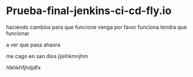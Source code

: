 # Prueba-final-jenkins-ci-cd-fly.io
 haciendo cambios para que funcione 
 venga por favor funciona 
tendra que funcionar

a ver que pasa ahaora 

me cago en san dios 
 jijsihkmnjhm


 ñlkhkhfjhdjdfx
